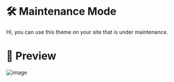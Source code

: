 # 🛠️ Maintenance Mode
Hi, you can use this theme on your site that is under maintenance.

# 👀 Preview
![image](https://github.com/maideens/maintenance-mode/assets/48116924/59e9982a-8f69-4297-8638-759eea256c96.png)
